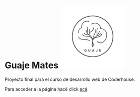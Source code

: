 # Guaje Mates ![logo](assets/images/Logos/guaje-logo-transp-01.png)

Proyecto final para el curso de desarrollo web de Coderhouse.

Para acceder a la página hacé click [acá](https://ernedainesi.github.io/guaje-mates/)
